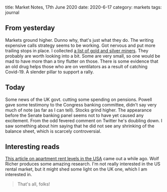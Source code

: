 title: Market Notes, 17th June 2020
date: 2020-6-17
category: markets
tags: journal


## From yesterday


Markets ground higher. Dunno why, that's just what they do. 
The writing expensive calls strategy seems to be working. 
Got nervous and put more trailing stops in place. 
I collected [a list of gold and silver miners](https://www.koyfin.com/myd/5ee9e268769b5613837afb5c).
They probably are worth looking into a bit. Some are very small, so one would be mad to have more than a tiny flutter on those. 
There is some evidence that an old drug helps those who are on ventilators as a result of catching Covid-19. 
A slender pillar to support a rally.


## Today


Some news of the UK govt. cutting some spending on pensions.
Powell gave some testimony to the Congress banking committee, didn't say very much of note (as far as I can tell).
Stocks grind higher.
The appearance before the Senate banking panel seems not to have yet caused any excitement.
From the odd fevered comment on Twitter he's doubling down. 
I saw something about him saying that he did not see any shrinking of the balance sheet,
which is scarcely controversial. 


## Interesting reads


[This article on apartment rent levels in the USA](https://wolfstreet.com/2020/06/01/rents-in-the-most-expensive-cities-drop-oil-patch-gets-hit-too-but-massive-gains-in-other-cities/) came out a while ago. Wolf Richer produces some amazing research. 
I'm not really interested in the US rental market, but it might shed some light on the UK one,
which I am interested in.





> That's all, folks!



